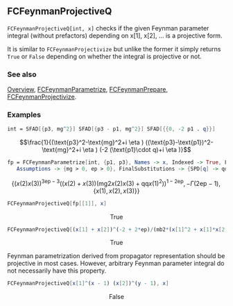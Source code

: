 ## FCFeynmanProjectiveQ

`FCFeynmanProjectiveQ[int, x]` checks if the given Feynman parameter integral (without prefactors) depending on x[1], x[2], ...  is a projective form.

It is similar to `FCFeynmanProjectivize` but unlike the former it simply returns `True` or `False` depending
on whether the integral is projective or not.

### See also

[Overview](Extra/FeynCalc.md), [FCFeynmanParametrize](FCFeynmanParametrize.md), [FCFeynmanPrepare](FCFeynmanPrepare.md), [FCFeynmanProjectivize](FCFeynmanProjectivize.md).

### Examples

```mathematica
int = SFAD[{p3, mg^2}] SFAD[{p3 - p1, mg^2}] SFAD[{{0, -2 p1 . q}}]
```

$$\frac{1}{(\text{p3}^2-\text{mg}^2+i \eta ) ((\text{p3}-\text{p1})^2-\text{mg}^2+i \eta ) (-2 (\text{p1}\cdot q)+i \eta )}$$

```mathematica
fp = FCFeynmanParametrize[int, {p1, p3}, Names -> x, Indexed -> True, FCReplaceD -> {D -> 4 - 2 ep}, Simplify -> True, 
   Assumptions -> {mg > 0, ep > 0}, FinalSubstitutions -> {SPD[q] -> qq, mg^2 -> mg2}]
```

$$\left\{(x(2) x(3))^{3 \text{ep}-3} \left((x(2)+x(3)) \left(\text{mg2} x(2) x(3)+\text{qq} x(1)^2\right)\right)^{1-2 \text{ep}},-\Gamma (2 \text{ep}-1),\{x(1),x(2),x(3)\}\right\}$$

```mathematica
FCFeynmanProjectiveQ[fp[[1]], x]
```

$$\text{True}$$

```mathematica
FCFeynmanProjectiveQ[(x[1] + x[2])^(-2 + 2*ep)/(mb2*(x[1]^2 + x[1]*x[2] + x[2]^2))^ep, x]
```

$$\text{True}$$

Feynman parametrization derived from propagator representation should be projective in most cases.
However, arbitrary Feynman parameter integral do not necessarily have this property.

```mathematica
FCFeynmanProjectiveQ[x[1]^(x - 1) (x[2])^(y - 1), x]
```

$$\text{False}$$